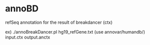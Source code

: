 annoBD
======

refSeq annotation for the result of breakdancer (ctx)

ex)
./annoBreakDancer.pl hg19_refGene.txt (use annovar/humandb/) input.ctx output.anctx

